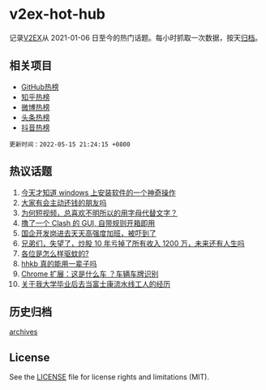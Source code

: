 # v2ex-hot-hub

 记录[V2EX](https://www.v2ex.com/)从 2021-01-06 日至今的热门话题。每小时抓取一次数据，按天[归档](archives)。
 
 ## 相关项目

- [GitHub热榜](https://github.com/snaildev/github-hot-hub)
- [知乎热榜](https://github.com/snaildev/zhihu-hot-hub)
- [微博热榜](https://github.com/snaildev/weibo-hot-hub)
- [头条热榜](https://github.com/snaildev/toutiao-hot-hub)
- [抖音热榜](https://github.com/snaildev/douyin-hot-hub)


 `更新时间：2022-05-15 21:24:15 +0800`

## 热议话题

1. [今天才知道 windows 上安装软件的一个神奇操作](https://www.v2ex.com/t/852875)
1. [大家有会主动还钱的朋友吗](https://www.v2ex.com/t/852921)
1. [为何短视频，总喜欢不明所以的用字母代替文字？](https://www.v2ex.com/t/852866)
1. [撸了一个 Clash 的 GUI, 自带规则开箱即用](https://www.v2ex.com/t/852908)
1. [国企开发岗进去天天高强度加班，被吓到了](https://www.v2ex.com/t/852956)
1. [兄弟们，失望了，炒股 10 年亏掉了所有收入 1200 万，未来还有人生吗](https://www.v2ex.com/t/852971)
1. [各位是怎么样驱蚊的?](https://www.v2ex.com/t/852918)
1. [hhkb 真的能用一辈子吗](https://www.v2ex.com/t/852950)
1. [Chrome 扩展：这是什么车 ？车辆车牌识别](https://www.v2ex.com/t/852902)
1. [关于我大学毕业后去当富士康流水线工人的经历](https://www.v2ex.com/t/852933)

## 历史归档

[archives](archives)

## License

See the [LICENSE](LICENSE) file for license rights and limitations (MIT).
